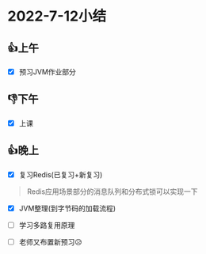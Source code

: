 # 2022-7-12小结

## 👍上午

- [x] 预习JVM作业部分

## 👎下午

- [x] 上课

## 👍晚上

- [x] 复习Redis(已复习+新复习)


> Redis应用场景部分的消息队列和分布式锁可以实现一下

- [x] JVM整理(到字节码的加载流程)
- [ ] 学习多路复用原理
- [ ] 老师又布置新预习😥







